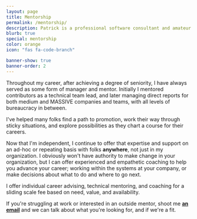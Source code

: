 ```yaml
---
layout: page
title: Mentorship
permalink: /mentorship/
description: Patrick is a professional software consultant and amateur many other things from and in Austin, Texas
blurb: true
special: mentorship
color: orange
icon: "fas fa-code-branch"

banner-show: true
banner-order: 2
---
```


Throughout my career, after achieving a degree of seniority, I have always served as some form of manager and mentor. Initially I mentored contributors as a technical team lead, and later managing direct reports for both medium and MASSIVE companies and teams, with all levels of bureaucracy in between.

I've helped many folks find a path to promotion, work their way through sticky situations, and explore possibilities as they chart a course for their careers.

Now that I'm independent, I continue to offer that expertise and support on an ad-hoc or repeating basis with folks **anywhere**, not just in my organization. I obviously won't have authority to make change in your organization, but I can offer experienced and empathetic coaching to help you advance your career; working within the systems at your company, or make decisions about what to do and where to go next.

I offer individual career advising, technical mentoring, and coaching for a sliding scale fee based on need, value, and availability.

If you're struggling at work or interested in an outside mentor, shoot me <a href="mailto:patrick@pmcvtm.com" style="font-weight: bold;">an email</a> and we can talk about what you're looking for, and if we're a fit.
